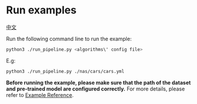 # Run examples

[中文](./README.md)

Run the following command line to run the example:

```bash
python3 ./run_pipeline.py <algorithms\' config file>
```

E.g:

```bash
python3 ./run_pipeline.py ./nas/cars/cars.yml
```

**Before running the example, please make sure that the path of the dataset and pre-trained model are configured correctly.**
For more details, please refer to [Example Reference](../docs/en/user/examples.md).
